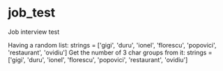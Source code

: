 # job_test
Job interview test


Having a random list:
strings = ['gigi', 'duru', 'ionel', 'florescu', 'popovici', 'restaurant', 'ovidiu']
Get the number of 3 char groups from it:
strings = ['gigi', 'duru', 'ionel', 'florescu', 'popovici', 'restaurant', 'ovidiu']
